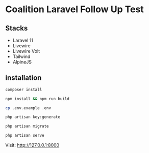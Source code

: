 # Coalition Laravel Follow Up Test

## Stacks

- Laravel 11
- Livewire
- Livewire Volt
- Tailwind
- AlpineJS

## installation

```bash
composer install
```

```bash
npm install && npm run build
```

```bash
cp .env.example .env
```

```bash
php artisan key:generate
```

```bash
php artisan migrate
```

```bash
php artisan serve
```

Visit: http://127.0.0.1:8000
